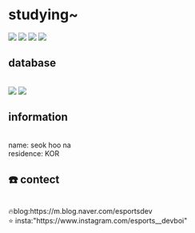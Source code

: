 <h1>studying~</h1>

<img src="https://img.shields.io/badge/node.js-339933?style=flat-square&logo=node.js&logoColor=white"/></a>
 <a href="https://m.blog.naver.com/esportsdev" target="_blank"><img src="https://img.shields.io/badge/naver-03C75A?style=flat-square&logo=naver&logoColor=white"/></a>
<img src="https://img.shields.io/badge/js-F7DF1E?style=flat-square&logo=js&logoColor=white"/></a>
<img src="https://img.shields.io/badge/springboot-6DB33F?style=flat-square&logo=springboot&logoColor=white"/></a>


<h2> database</h2>
<br>
<img src="https://img.shields.io/badge/mysql-4479A1?style=flat-square&logo=mysql&logoColor=white"/></a> 
<img src="https://img.shields.io/badge/MongoDB-47A248?style=flat-square&logo=MongoDB&logoColor=white"/></a>


<h2> information</h2>
<br>name: seok hoo na</br>
residence: KOR

 <h2>☎️ contect</h2>
<br>
  🔥blog:https://m.blog.naver.com/esportsdev
 </br>
    ⭐ insta:"https://www.instagram.com/esports__devboi"
 



